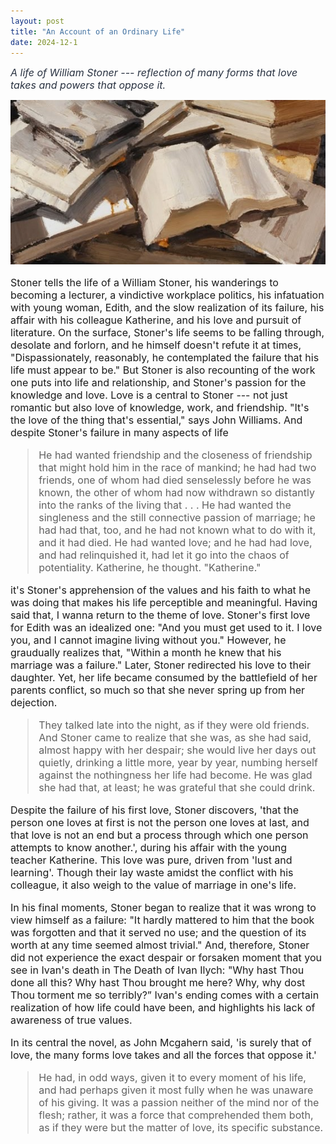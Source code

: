 ```yaml
---
layout: post
title: "An Account of an Ordinary Life"
date: 2024-12-1 
---
```


<i style = "font-size:16px; color: #293241;">A life of William Stoner --- reflection of many forms that love takes and powers that oppose it.</i>

<link rel="stylesheet" href="/style.css" />
<img src="/img/books.jpg" alt="Image 1" class="centered-image">
<div style = "font-size:16px">

Stoner tells the life of a William Stoner, his wanderings to becoming a lecturer, a vindictive workplace politics, his infatuation with young woman, Edith, and the slow realization of its failure, his affair with his colleague Katherine, and his love and pursuit of literature. On the surface, Stoner's life seems to be falling through, desolate and forlorn, and he himself doesn't refute it at times, "Dispassionately, reasonably, he contemplated the failure that his life must appear to be." But Stoner is also recounting of the work one puts into life and relationship, and Stoner's passion for the knowledge and love. Love is a central to Stoner --- not just romantic but also love of knowledge, work, and friendship. "It's the love of the thing that's essential," says John Williams. And despite Stoner's failure in many aspects of life
<blockquote>
<p>He had wanted friendship and the closeness of friendship that might hold him in the race of mankind; he had had two friends, one of whom had died senselessly before he was known, the other of whom had now withdrawn so distantly into the ranks of the living that . . . He had wanted the singleness and the still connective passion of marriage; he had had that, too, and he had not known what to do with it, and it had died. He had wanted love; and he had had love, and had relinquished it, had let it go into the chaos of potentiality. Katherine, he thought. "Katherine."</p>
</blockquote>
it's Stoner's apprehension of the values and his faith to what he was doing that makes his life perceptible and meaningful. Having said that, I wanna return to the theme of love. Stoner's first love for Edith was an idealized one: "And you must get used to it. I love you, and I cannot imagine living without you." However, he graudually realizes that, "Within a month he knew that his marriage was a failure." Later, Stoner redirected his love to their daughter. Yet, her life became consumed by the battlefield of her parents conflict, so much so that she never spring up from her dejection.
<blockquote>
<p>They talked late into the night, as if they were old friends. And Stoner came to realize that she was, as she had said, almost happy with her despair; she would live her days out quietly,  drinking a little more, year by year, numbing herself against the nothingness her life had become. He was glad she had that, at least; he was grateful that she could drink.</p>
</blockquote>
Despite the failure of his first love, Stoner discovers, 'that the person one loves at first is not the person one loves at last, and that love is not an end but a process through which one person attempts to know another.', during his affair with the young teacher Katherine. This love was pure, driven from 'lust and learning'. Though their lay waste amidst the conflict with his colleague, it also weigh to the value of marriage in one's life.

<p>In his final moments, Stoner began to realize that it was wrong to view himself as a failure: "It hardly mattered to him that the book was forgotten and that it served no use; and the question of its worth at any time seemed almost trivial." And, therefore, Stoner did not experience the exact despair or forsaken moment that you see in Ivan's death in The Death of Ivan Ilych: "Why hast Thou done all this? Why hast Thou brought me here? Why, why dost Thou torment me so terribly?” Ivan's ending comes with a certain realization of how life could have been, and highlights his lack of awareness of true values.</p>

<p>In its central the novel, as John Mcgahern said, 'is surely that of love, the many forms love takes and all the forces that oppose it.'</p>

<blockquote>
 He had, in odd ways, given it to every moment of his life, and had perhaps given it most fully when he was unaware of his giving. It was a passion neither of the mind nor of the flesh; rather, it was a force that comprehended them both, as if they were but the matter of love, its specific substance.
</blockquote>
</div>